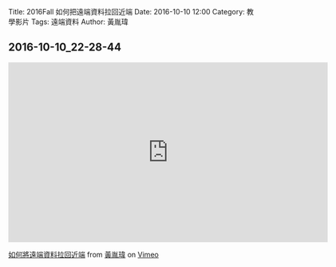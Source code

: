 Title: 2016Fall 如何把遠端資料拉回近端
Date: 2016-10-10 12:00
Category: 教學影片
Tags: 遠端資料
Author: 黃胤瑋

 <h2>2016-10-10_22-28-44</h2>
    <iframe src="https://player.vimeo.com/video/190994053" width="640" height="360" frameborder="0" webkitallowfullscreen mozallowfullscreen allowfullscreen></iframe>
<p>
<a href="https://vimeo.com/190994053">如何將遠端資料拉回近端</a> from 
<a href="https://vimeo.com/user58912621">黃胤瑋</a> on 
<a href="https://vimeo.com">Vimeo</a>
</p>
</section>

